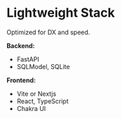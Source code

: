 # Lightweight Stack

Optimized for DX and speed.

**Backend:**
* FastAPI
* SQLModel, SQLite

**Frontend:**
* Vite or Nextjs
* React, TypeScript
* Chakra UI
